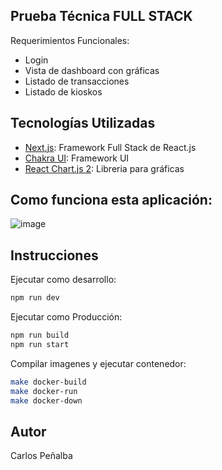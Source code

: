 ## Prueba Técnica FULL STACK

Requerimientos Funcionales:

-   Login
-   Vista de dashboard con gráficas
-   Listado de transacciones
-   Listado de kioskos

## Tecnologías Utilizadas

-   [Next.js](https://nextjs.org/): Framework Full Stack de React.js
-   [Chakra UI](https://chakra-ui.com/): Framework UI
-   [React Chart.js 2](https://react-chartjs-2.js.org/): Libreria para gráficas

## Como funciona esta aplicación:

![image](https://github.com/javiier507/xplor-test/assets/8405694/12724d6c-f2cc-4c97-8d05-a360040a9768)

## Instrucciones

Ejecutar como desarrollo:

```bash
npm run dev
```

Ejecutar como Producción:

```bash
npm run build
npm run start
```

Compilar imagenes y ejecutar contenedor:

```bash
make docker-build
make docker-run
make docker-down
```

## Autor

Carlos Peñalba

